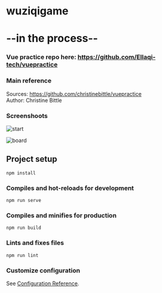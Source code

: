 # wuziqigame
 --in the process--
=======================

### Vue practice repo here: https://github.com/Ellaqi-tech/vuepractice <br>

### Main reference
Sources: https://github.com/christinebittle/vuepractice <br>
Author: Christine Bittle

### Screenshoots
![start](public/start.png)

![board](public/board.png)

## Project setup
```
npm install
```

### Compiles and hot-reloads for development
```
npm run serve
```

### Compiles and minifies for production
```
npm run build
```

### Lints and fixes files
```
npm run lint
```

### Customize configuration
See [Configuration Reference](https://cli.vuejs.org/config/).


